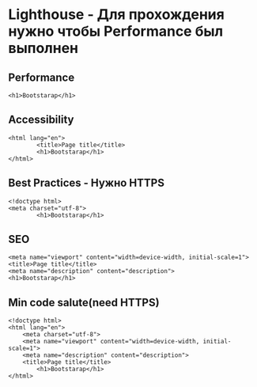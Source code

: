 # Lighthouse - Для прохождения нужно чтобы Performance был выполнен


## Performance
```
<h1>Bootstarap</h1>
```


## Accessibility
```
<html lang="en">
        <title>Page title</title>
        <h1>Bootstarap</h1>
</html>
```


## Best Practices - Нужно HTTPS
```
<!doctype html>
<meta charset="utf-8">
        <h1>Bootstarap</h1>
```


## SEO
```
<meta name="viewport" content="width=device-width, initial-scale=1">
<title>Page title</title>
<meta name="description" content="description">
<h1>Bootstarap</h1>
```


## Min code salute(need HTTPS)
```
<!doctype html>
<html lang="en">
    <meta charset="utf-8">
    <meta name="viewport" content="width=device-width, initial-scale=1">
    <meta name="description" content="description">
    <title>Page title</title>
        <h1>Bootstarap</h1>
</html>
```
